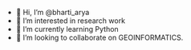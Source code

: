 - 👋 Hi, I’m @bharti_arya
- 👀 I’m interested in research work
- 🌱 I’m currently learning Python
- 💞️ I’m looking to collaborate on GEOINFORMATICS.


<!---
bhartii62/bhartii62 is a ✨ special ✨ repository because its `README.md` (this file) appears on your GitHub profile.
You can click the Preview link to take a look at your changes.
--->
